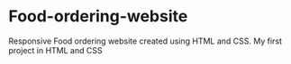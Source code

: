 # Food-ordering-website
Responsive Food ordering website created using HTML and CSS. My first project in HTML and CSS 
